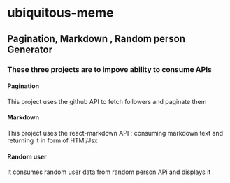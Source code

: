 # ubiquitous-meme
## Pagination, Markdown , Random person Generator

### These three projects are to impove ability to consume APIs
#### Pagination
This project uses the github API to fetch followers and paginate them

#### Markdown
This project uses the react-markdown API ; consuming markdown text and returning it in form of HTMl/Jsx

#### Random user
It consumes random user data from random person APi and displays it
